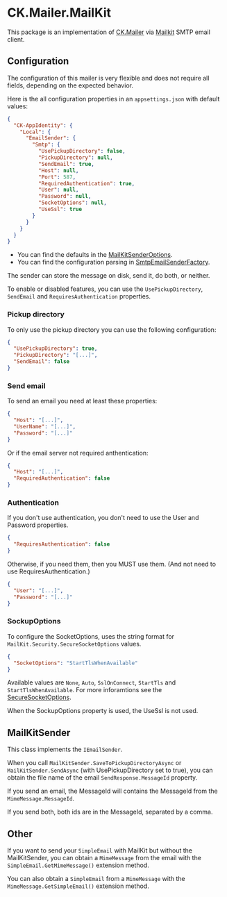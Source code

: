 # CK.Mailer.MailKit

This package is an implementation of [CK.Mailer](./../CK.Mailer/README.md) via [Mailkit](https://github.com/jstedfast/MailKit) SMTP email client.

## Configuration

The configuration of this mailer is very flexible and does not require all fields, depending on the expected behavior.

Here is the all configuration properties in an `appsettings.json` with default values:
```json
{
  "CK-AppIdentity": {
    "Local": {
      "EmailSender": {
        "Smtp": {
          "UsePickupDirectory": false,
          "PickupDirectory": null,
          "SendEmail": true,
          "Host": null,
          "Port": 587,
          "RequiredAuthentication": true,
          "User": null,
          "Password": null,
          "SocketOptions": null,
          "UseSsl": true
        }
      }
    }
  }
}
```
- You can find the defaults in the [MailKitSenderOptions](./MailKitSenderOptions.cs).
- You can find the configuration parsing in [SmtpEmailSenderFactory](./SmtpEmailSenderFactory.cs).

The sender can store the message on disk, send it, do both, or neither.

To enable or disabled features, you can use the `UsePickupDirectory`, `SendEmail` and `RequiresAuthentication` properties.

### Pickup directory

To only use the pickup directory you can use the following configuration:
```json
{
  "UsePickupDirectory": true,
  "PickupDirectory": "[...]",
  "SendEmail": false
}
```

### Send email

To send an email you need at least these properties:
```json
{
  "Host": "[...]",
  "UserName": "[...]",
  "Password": "[...]"
}
```
Or if the email server not required anthentication:
```json
{
  "Host": "[...]",
  "RequiredAuthentication": false
}
```

### Authentication

If you don't use authentication, you don't need to use the User and Password properties.
```json
{
  "RequiresAuthentication": false
}
```
Otherwise, if you need them, then you MUST use them. (And not need to use RequiresAuthentication.)
```json
{
  "User": "[...]",
  "Password": "[...]"
}
```

### SockupOptions

To configure the SocketOptions, uses the string format for `MailKit.Security.SecureSocketOptions` values.
```json
{
  "SocketOptions": "StartTlsWhenAvailable"
}
```

Available values are `None`, `Auto`, `SslOnConnect`, `StartTls` and `StartTlsWhenAvailable`.
For more inforamtions see the [SecureSocketOptions](https://github.com/jstedfast/MailKit/blob/master/MailKit/Security/SecureSocketOptions.cs).

When the SockupOptions property is used, the UseSsl is not used.

## MailKitSender

This class implements the `IEmailSender`.

When you call `MailKitSender.SaveToPickupDirectoryAsync` or `MailKitSender.SendAsync` (with UsePickupDirectory set to true), you can obtain the file name of the email `SendResponse.MessageId` property.

If you send an email, the MessageId will contains the MessageId from the `MimeMessage.MessageId`.

If you send both, both ids are in the MessageId, separated by a comma.

## Other

If you want to send your `SimpleEmail` with MailKit but without the MailKitSender, you can obtain a `MimeMessage` from the email with the `SimpleEmail.GetMimeMessage()` extension method.

You can also obtain a `SimpleEmail` from a `MimeMessage` with the `MimeMessage.GetSimpleEmail()` extension method.
